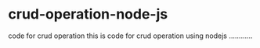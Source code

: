 # crud-operation-node-js
code for crud operation
this is code for crud operation using nodejs ............
